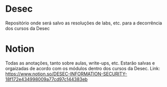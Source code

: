 # Desec
Repositório onde será salvo as resoluções de labs, etc. para a decorrência dos cursos da Desec


# Notion
Todas as anotações, tanto sobre aulas, write-ups, etc. Estarão salvas e orgaizadas de acordo com
os módulos dentro dos cursos da Desec.
Link: https://www.notion.so/DESEC-INFORMATION-SECURITY-18f172e434998009a77cd97c144383eb
